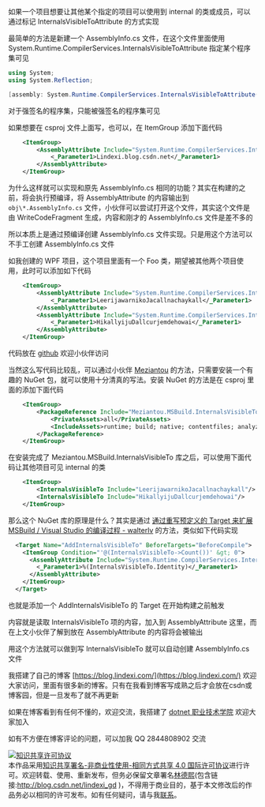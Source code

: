 
如果一个项目想要让其他某个指定的项目可以使用到 internal 的类或成员，可以通过标记 InternalsVisibleToAttribute 的方式实现

<!--more-->


<!-- CreateTime:2020/8/21 16:19:07 -->

<!-- 发布 -->

最简单的方法是新建一个 AssemblyInfo.cs 文件，在这个文件里面使用 System.Runtime.CompilerServices.InternalsVisibleToAttribute 指定某个程序集可见

```csharp
using System;
using System.Reflection;

[assembly: System.Runtime.CompilerServices.InternalsVisibleToAttribute("Lindexi.blog.csdn.net")]
```

对于强签名的程序集，只能被强签名的程序集可见

如果想要在 csproj 文件上面写，也可以，在 ItemGroup 添加下面代码

```xml
    <ItemGroup>
        <AssemblyAttribute Include="System.Runtime.CompilerServices.InternalsVisibleToAttribute">
            <_Parameter1>Lindexi.blog.csdn.net</_Parameter1>
        </AssemblyAttribute>
    </ItemGroup>
```

为什么这样就可以实现和原先 AssemblyInfo.cs 相同的功能？其实在构建的之前，将会执行预编译，将 AssemblyAttribute 的内容输出到 `obj\*.AssemblyInfo.cs` 文件，小伙伴可以尝试打开这个文件，其实这个文件是由 WriteCodeFragment 生成，内容和刚才的 AssemblyInfo.cs 文件是差不多的

所以本质上是通过预编译创建 AssemblyInfo.cs 文件实现。只是用这个方法可以不手工创建 AssemblyInfo.cs 文件

如我创建的 WPF 项目，这个项目里面有一个 Foo 类，期望被其他两个项目使用，此时可以添加如下代码

```xml
    <ItemGroup>
        <AssemblyAttribute Include="System.Runtime.CompilerServices.InternalsVisibleToAttribute">
            <_Parameter1>LeerijawarnikoJacallnachaykall</_Parameter1>
        </AssemblyAttribute>
        <AssemblyAttribute Include="System.Runtime.CompilerServices.InternalsVisibleToAttribute">
            <_Parameter1>HikallyijuDallcurjemdehowai</_Parameter1>
        </AssemblyAttribute>
    </ItemGroup>
```

代码放在 [github](https://github.com/lindexi/lindexi_gd/tree/58fd8f2d6f20c57f13fb216f5b9872778801cabc/JikaniqayfaraineWaycarjeefer) 欢迎小伙伴访问

当然这么写代码比较乱，可以通过小伙伴 [Meziantou](https://www.meziantou.net ) 的方法，只需要安装一个有趣的 NuGet 包，就可以使用十分清真的写法。安装 NuGet 的方法是在 csproj 里面的添加下面代码

```xml
    <ItemGroup>
        <PackageReference Include="Meziantou.MSBuild.InternalsVisibleTo" Version="1.0.2">
            <PrivateAssets>all</PrivateAssets>
            <IncludeAssets>runtime; build; native; contentfiles; analyzers</IncludeAssets>
        </PackageReference>
    </ItemGroup>
```

在安装完成了 Meziantou.MSBuild.InternalsVisibleTo 库之后，可以使用下面代码让其他项目可见 internal 的类

```xml
    <ItemGroup>
        <InternalsVisibleTo Include="LeerijawarnikoJacallnachaykall"/>
        <InternalsVisibleTo Include="HikallyijuDallcurjemdehowai"/>
    </ItemGroup>
```

那么这个 NuGet 库的原理是什么？其实是通过 [通过重写预定义的 Target 来扩展 MSBuild / Visual Studio 的编译过程 - walterlv](https://blog.walterlv.com/post/extend-the-visual-studio-build-process.html ) 的方法，类似如下代码实现

```xml
  <Target Name="AddInternalsVisibleTo" BeforeTargets="BeforeCompile">
    <ItemGroup Condition="'@(InternalsVisibleTo->Count())' &gt; 0">
      <AssemblyAttribute Include="System.Runtime.CompilerServices.InternalsVisibleTo">
        <_Parameter1>%(InternalsVisibleTo.Identity)</_Parameter1>
      </AssemblyAttribute>
    </ItemGroup>
  </Target>
```

也就是添加一个 AddInternalsVisibleTo 的 Target 在开始构建之前触发

内容就是读取 InternalsVisibleTo 项的内容，加入到 AssemblyAttribute 这里，而在上文小伙伴了解到放在 AssemblyAttribute 的内容将会被输出

用这个方法就可以做到写 InternalsVisibleTo 就可以自动创建 AssemblyInfo.cs 文件





我搭建了自己的博客 [https://blog.lindexi.com/](https://blog.lindexi.com/) 欢迎大家访问，里面有很多新的博客。只有在我看到博客写成熟之后才会放在csdn或博客园，但是一旦发布了就不再更新

如果在博客看到有任何不懂的，欢迎交流，我搭建了 [dotnet 职业技术学院](https://t.me/dotnet_campus) 欢迎大家加入

如有不方便在博客评论的问题，可以加我 QQ 2844808902 交流

<a rel="license" href="http://creativecommons.org/licenses/by-nc-sa/4.0/"><img alt="知识共享许可协议" style="border-width:0" src="https://licensebuttons.net/l/by-nc-sa/4.0/88x31.png" /></a><br />本作品采用<a rel="license" href="http://creativecommons.org/licenses/by-nc-sa/4.0/">知识共享署名-非商业性使用-相同方式共享 4.0 国际许可协议</a>进行许可。欢迎转载、使用、重新发布，但务必保留文章署名[林德熙](http://blog.csdn.net/lindexi_gd)(包含链接:http://blog.csdn.net/lindexi_gd )，不得用于商业目的，基于本文修改后的作品务必以相同的许可发布。如有任何疑问，请与我[联系](mailto:lindexi_gd@163.com)。